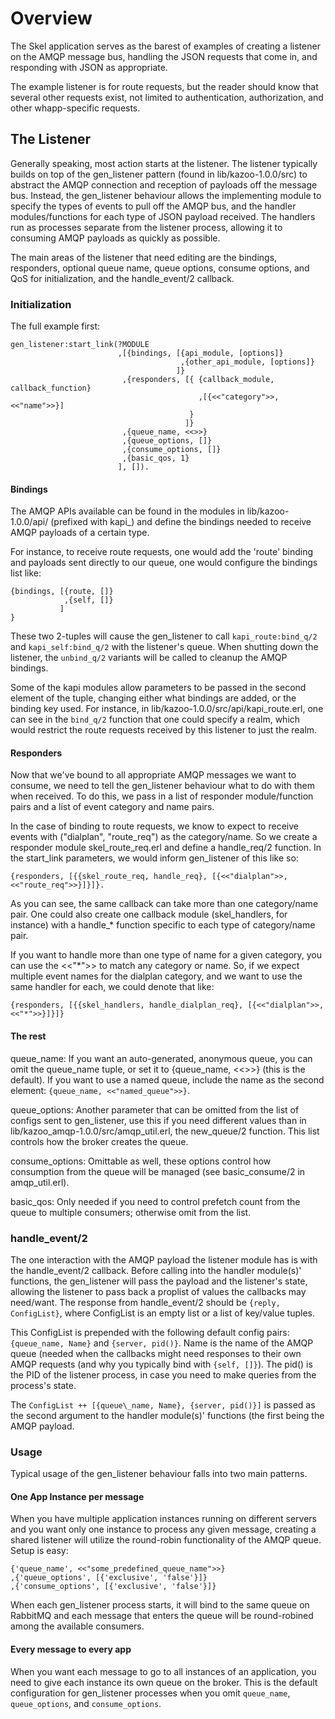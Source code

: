 
# Overview

The Skel application serves as the barest of examples of creating a listener on the AMQP message bus, handling the JSON requests that come in, and responding with JSON as appropriate.

The example listener is for route requests, but the reader should know that several other requests exist, not limited to authentication, authorization, and other whapp-specific requests.

## The Listener

Generally speaking, most action starts at the listener. The listener typically builds on top of the gen\_listener pattern (found in lib/kazoo-1.0.0/src) to abstract the AMQP connection and reception of payloads off the message bus. Instead, the gen\_listener behaviour allows the implementing module to specify the types of events to pull off the AMQP bus, and the handler modules/functions for each type of JSON payload received. The handlers run as processes separate from the listener process, allowing it to consuming AMQP payloads as quickly as possible.

The main areas of the listener that need editing are the bindings, responders, optional queue name, queue options, consume options, and QoS for initialization, and the handle\_event/2 callback.

### Initialization

The full example first:

    gen_listener:start_link(?MODULE
                            ,[{bindings, [{api_module, [options]}
                                          ,{other_api_module, [options]}
                                         ]}
                             ,{responders, [{ {callback_module, callback_function}
                                              ,[{<<"category">>, <<"name">>}]
                                            }
                                           ]}
                             ,{queue_name, <<>>}
                             ,{queue_options, []}
                             ,{consume_options, []}
                             ,{basic_qos, 1}
                            ], []).

#### Bindings

The AMQP APIs available can be found in the modules in lib/kazoo-1.0.0/api/ (prefixed with kapi\_) and define the bindings needed to receive AMQP payloads of a certain type.

For instance, to receive route requests, one would add the 'route' binding and payloads sent directly to our queue, one would configure the bindings list like:

    {bindings, [{route, []}
                ,{self, []}
               ]
    }

These two 2-tuples will cause the gen\_listener to call `kapi_route:bind_q/2` and `kapi_self:bind_q/2` with the listener's queue. When shutting down the listener, the `unbind_q/2` variants will be called to cleanup the AMQP bindings.

Some of the kapi modules allow parameters to be passed in the second element of the tuple, changing either what bindings are added, or the binding key used. For instance, in lib/kazoo-1.0.0/src/api/kapi\_route.erl, one can see in the `bind_q/2` function that one could specify a realm, which would restrict the route requests received by this listener to just the realm.

#### Responders

Now that we've bound to all appropriate AMQP messages we want to consume, we need to tell the gen\_listener behaviour what to do with them when received. To do this, we pass in a list of responder module/function pairs and a list of event category and name pairs.

In the case of binding to route requests, we know to expect to receive events with ("dialplan", "route\_req") as the category/name. So we create a responder module skel\_route\_req.erl and define a handle\_req/2 function. In the start\_link parameters, we would inform gen\_listener of this like so:


    {responders, [{{skel_route_req, handle_req}, [{<<"dialplan">>, <<"route_req">>}]}]}.

As you can see, the same callback can take more than one category/name pair. One could also create one callback module (skel\_handlers, for instance) with a handle\_\* function specific to each type of category/name pair.

If you want to handle more than one type of name for a given category, you can use the <<"\*">> to match any category or name. So, if we expect multiple event names for the dialplan category, and we want to use the same handler for each, we could denote that like:

    {responders, [{{skel_handlers, handle_dialplan_req}, [{<<"dialplan">>, <<"*">>}]}]}

#### The rest

queue\_name: If you want an auto-generated, anonymous queue, you can omit the queue\_name tuple, or set it to {queue\_name, <<>>} (this is the default). If you want to use a named queue, include the name as the second element: `{queue_name, <<"named_queue">>}`.

queue\_options: Another parameter that can be omitted from the list of configs sent to gen\_listener, use this if you need different values than in lib/kazoo\_amqp-1.0.0/src/amqp\_util.erl, the new\_queue/2 function. This list controls how the broker creates the queue.

consume\_options: Omittable as well, these options control how consumption from the queue will be managed (see basic\_consume/2 in amqp\_util.erl).

basic\_qos: Only needed if you need to control prefetch count from the queue to multiple consumers; otherwise omit from the list.

### handle\_event/2

The one interaction with the AMQP payload the listener module has is with the handle\_event/2 callback. Before calling into the handler module(s)' functions, the gen\_listener will pass the payload and the listener's state, allowing the listener to pass back a proplist of values the callbacks may need/want. The response from handle\_event/2 should be `{reply, ConfigList}`, where ConfigList is an empty list or a list of key/value tuples.

This ConfigList is prepended with the following default config pairs: `{queue_name, Name}` and `{server, pid()}`. Name is the name of the AMQP queue (needed when the callbacks might need responses to their own AMQP requests (and why you typically bind with `{self, []}`). The pid() is the PID of the listener process, in case you need to make queries from the process's state.

The `ConfigList ++ [{queue\_name, Name}, {server, pid()}]` is passed as the second argument to the handler module(s)' functions (the first being the AMQP payload.

### Usage

Typical usage of the gen\_listener behaviour falls into two main patterns.

#### One App Instance per message

When you have multiple application instances running on different servers and you want only one instance to process any given message, creating a shared listener will utilize the round-robin functionality of the AMQP queue. Setup is easy:

    {'queue_name', <<"some_predefined_queue_name">>}
    ,{'queue_options', [{'exclusive', 'false'}]}
    ,{'consume_options', [{'exclusive', 'false'}]}

When each gen\_listener process starts, it will bind to the same queue on RabbitMQ and each message that enters the queue will be round-robined among the available consumers.

#### Every message to every app

When you want each message to go to all instances of an application, you need to give each instance its own queue on the broker. This is the default configuration for gen\_listener processes when you omit `queue_name`, `queue_options`, and `consume_options`.
